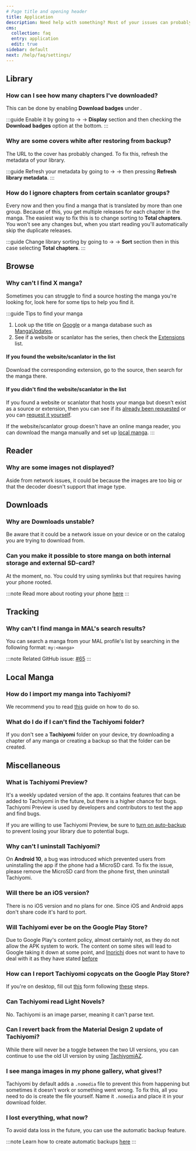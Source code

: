 ```yaml
---
# Page title and opening header
title: Application
description: Need help with something? Most of your issues can probably be solved from this page.
cms:
  collection: faq
  entry: application
  edit: true
sidebar: default
next: /help/faq/settings/
---
```


## Library

### How can I see how many chapters I've downloaded?
This can be done by enabling **Download badges** under <Navigation item="library"/>.

:::guide
Enable it by going to <Navigation item="library"/> → <Navigation item="filter"/> → **Display** section and then checking the **Download badges** option at the bottom.
:::

### Why are some covers white after restoring from backup?
The URL to the cover has probably changed. To fix this, refresh the metadata of your library.

:::guide
Refresh your metadata by going to <Navigation item="more"/> → <Navigation item="settings"/> → <Navigation item="settings_advanced"/> then pressing **Refresh library metadata**.
:::

### How do I ignore chapters from certain scanlator groups?
Every now and then you find a manga that is translated by more than one group. Because of this, you get multiple releases for each chapter in the manga. The easiest way to fix this is to change sorting to **Total chapters**. You won't see any changes but, when you start reading you'll automatically skip the duplicate releases.

:::guide
Change library sorting by going to <Navigation item="library"/> → <Navigation item="filter"/> → **Sort** section then in this case selecting **Total chapters**.
:::

## Browse

### Why can't I find X manga?
Sometimes you can struggle to find a source hosting the manga you're looking for, look here for some tips to help you find it.

:::guide Tips to find your manga
1.  Look up the title on [Google](https://google.com/) or a manga database such as [MangaUpdates](https://www.mangaupdates.com/).
1.  See if a website or scanlator has the series, then check the [Extensions](/extensions/) list.

#### If you found the website/scanlator in the list
Download the corresponding extension, go to the source, then search for the manga there.

#### If you didn't find the website/scanlator in the list
If you found a website or scanlator that hosts your manga but doesn't exist as a source or extension, then you can see if its [already been requested](https://github.com/tachiyomiorg/tachiyomi-extensions/issues) or you can [request it yourself](https://github.com/tachiyomiorg/tachiyomi-extensions/issues/new/choose).

If the website/scanlator group doesn't have an online manga reader, you can download the manga manually and set up [local manga](/help/guides/reading-local-manga).
:::

## Reader

### Why are some images not displayed?
Aside from network issues, it could be because the images are too big or that the decoder doesn't support that image type.

## Downloads

### Why are Downloads unstable?
Be aware that it could be a network issue on your device or on the catalog you are trying to download from.

### Can you make it possible to store manga on both internal storage and external SD-card?
At the moment, no. You could try using symlinks but that requires having your phone rooted.

:::note
Read more about rooting your phone [here](https://www.xda-developers.com/root/)
:::

## Tracking

### Why can't I find manga in MAL's search results?
You can search a manga from your MAL profile's list by searching in the following format: `my:<manga>`

:::note
Related GitHub issue: [#65](https://github.com/tachiyomiorg/tachiyomi/issues/65)
:::

## Local Manga

### How do I import my manga into Tachiyomi?
We recommend you to read [this](/help/guides/reading-local-manga) guide on how to do so.

### What do I do if I can't find the Tachiyomi folder?
If you don't see a **Tachiyomi** folder on your device, try downloading a chapter of any manga or creating a backup so that the folder can be created.

## Miscellaneous

### What is Tachiyomi Preview?
It's a weekly updated version of the app. It contains features that can be added to Tachiyomi in the future, but there is a higher chance for bugs. Tachiyomi Preview is used by developers and contributors to test the app and find bugs.

If you are willing to use Tachiyomi Preview, be sure to [turn on auto-backup](/help/guides/creating-backups/#turning-on-auto-backups) to prevent losing your library due to potential bugs.

### Why can't I uninstall Tachiyomi?

On **Android 10**, a bug was introduced which prevented users from uninstalling the app if the phone had a MicroSD card. To fix the issue, please remove the MicroSD card from the phone first, then uninstall Tachiyomi.

### Will there be an iOS version?
There is no iOS version and no plans for one. Since iOS and Android apps don't share code it's hard to port.

### Will Tachiyomi ever be on the Google Play Store?
Due to Google Play's content policy, almost certainly not, as they do not allow the APK system to work. The content on some sites will lead to Google taking it down at some point, and [Inorichi](https://github.com/inorichi) does not want to have to deal with it as they have stated [before](https://github.com/tachiyomiorg/tachiyomi/issues/1745#issuecomment-441208074)

### How can I report Tachiyomi copycats on the Google Play Store?
If you're on desktop, fill out [this](https://support.google.com/googleplay/android-developer/contact/takedown) form following [these](https://pastebin.com/08eeuJxH) steps.

### Can Tachiyomi read Light Novels?
No. Tachiyomi is an image parser, meaning it can't parse text.

### Can I revert back from the Material Design 2 update of Tachiyomi?
While there will never be a toggle between the two UI versions, you can continue to use the old UI version by using [TachiyomiAZ](https://tachiyomi.org/forks/TachiyomiAZ/).

### I see manga images in my phone gallery, what gives!?
Tachiyomi by default adds a `.nomedia` file to prevent this from happening but sometimes it doesn't work or something went wrong. To fix this, all you need to do is create the file yourself. Name it `.nomedia` and place it in your download folder.

### I lost everything, what now?
To avoid data loss in the future, you can use the automatic backup feature.

:::note
Learn how to create automatic backups [here](/help/guides/creating-backups/#turning-on-auto-backups/)
:::
